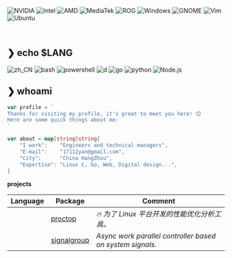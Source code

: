 ![NVIDIA](https://img.shields.io/badge/NVIDIA-76B900?logo=NVIDIA&logoColor=white&style=flat-square)
![Intel](https://img.shields.io/badge/Intel-0071C5?logo=Intel&logoColor=white&style=flat-square)
![AMD](https://img.shields.io/badge/AMD-ED1C24?logo=AMD&logoColor=white&style=flat-square)
![MediaTek](https://img.shields.io/badge/MediaTek-EC9430?logo=MediaTek&logoColor=white&style=flat-square)
![ROG](https://img.shields.io/badge/ROG-FF0029?logo=Republic-of-Gamers&logoColor=white&style=flat-square)
![Windows](https://img.shields.io/badge/Windows-0078D6?logo=Microsoft&logoColor=white&style=flat-square)
![GNOME](https://img.shields.io/badge/GNOME-4A86CF?logo=GNOME&logoColor=white&style=flat-square)
![Vim](https://img.shields.io/badge/Vim-019733?logo=Vim&logoColor=white&style=flat-square)
![Ubuntu](https://img.shields.io/badge/Ubuntu-E95420?logo=ubuntu&logoColor=white&style=flat-square)

<br>

## ❯ echo $LANG

![zh_CN](https://img.shields.io/badge/zh_CN.UTF8-f00?logoColor=white&style=flat-square)
![bash](https://img.shields.io/badge/Bash-4EAA25?logo=gnu-bash&logoColor=white&style=flat-square)
![powershell](https://img.shields.io/badge/Powershell-5391FE?logo=powershell&logoColor=white&style=flat-square)
![d](https://img.shields.io/badge/D-DMD-A42E2B?logo=d&logoColor=white&style=flat-square)
![go](https://img.shields.io/badge/Go-00ADD8?logo=go&logoColor=white&style=flat-square)
![python](https://img.shields.io/badge/Python-3776AB?logo=python&logoColor=white&style=flat-square)
![Node.js](https://img.shields.io/badge/Node.js-339933?logo=Node.js&logoColor=white&style=flat-square)

## ❯ whoami

```go
var profile = `
Thanks for visiting my profile, it's great to meet you here! 😊
Here are some quick things about me:
`

var about = map[string]string{
    "I work":    "Engineers and technical managers",
    "E-mail":    "17112yan@gmail.com",
    "City":      "China HangZhou",
    "Expertise": "Linux C, Go, Web, Digital design...",
}
```

**projects**

| Language | Package | Comment|
|:---:|---|---|
<img height="14" src="https://go.dev/images/go-logo-blue.svg"> | [proctop](https://github.com/matsuwin/proctop) | *🔥 为了 Linux 平台开发的性能优化分析工具。*
<img height="14" src="https://go.dev/images/go-logo-blue.svg"> | [signalgroup](https://github.com/matsuwin/signalgroup) | *Async work parallel controller based on system signals.*
